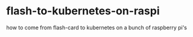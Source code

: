 # flash-to-kubernetes-on-raspi
how to come from flash-card to kubernetes on a bunch of raspberry pi's
